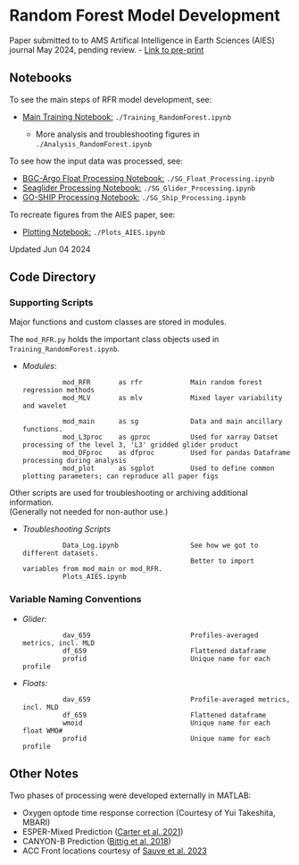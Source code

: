 # Random Forest Model Development

Paper submitted to to AMS Artifical Intelligence in Earth Sciences (AIES) journal May 2024, pending review. - [Link to pre-print](https://doi.org/10.22541/essoar.171707849.91867565/v1)


## Notebooks

To see the main steps of RFR model development, see:

- [Main Training Notebook:](./Training_RandomForest.ipynb) `./Training_RandomForest.ipynb`

    - More analysis and troubleshooting figures in `./Analysis_RandomForest.ipynb`


To see how the input data was processed, see:

- [BGC-Argo Float Processing Notebook:](./SG_Float_Processing.ipynb) `./SG_Float_Processing.ipynb`
- [Seaglider Processing Notebook:](./SG_Glider_Processing.ipynb) `./SG_Glider_Processing.ipynb`
- [GO-SHIP Processing Notebook:](./SG_Ship_Processing.ipynb) `./SG_Ship_Processing.ipynb`


To recreate figures from the AIES paper, see:

- [Plotting Notebook:](./Plots_AIES.ipynb) `./Plots_AIES.ipynb`


Updated Jun 04 2024

## Code Directory


### Supporting Scripts

Major functions and custom classes are stored in modules. 

The `mod_RFR.py` holds the important class objects used in `Training_RandomForest.ipynb`. 


- *Modules*: 

                mod_RFR       as rfr            Main random forest regression methods
                mod_MLV       as mlv            Mixed layer variability and wavelet
                
                mod_main      as sg             Data and main ancillary functions.
                mod_L3proc    as gproc          Used for xarray Datset processing of the level 3, 'L3' gridded glider product
                mod_DFproc    as dfproc         Used for pandas Dataframe processing during analysis
                mod_plot      as sgplot         Used to define common plotting parameters; can reproduce all paper figs



Other scripts are used for troubleshooting or archiving additional information. \
(Generally not needed for non-author use.)

- *Troubleshooting Scripts*

				
				Data_Log.ipynb 					See how we got to different datasets. 
												Better to import variables from mod_main or mod_RFR. 
				Plots_AIES.ipynb 



### Variable Naming Conventions

- *Glider:*    

                dav_659                         Profiles-averaged metrics, incl. MLD
                df_659                          Flattened dataframe
                profid                          Unique name for each profile

- *Floats:*    

                dav_659                         Profile-averaged metrics, incl. MLD
                df_659                          Flattened dataframe
                wmoid                           Unique name for each float WMO#
                profid                          Unique name for each profile


## Other Notes

Two phases of processing were developed externally in MATLAB: 

- Oxygen optode time response correction (Courtesy of Yui Takeshita, MBARI)
- ESPER-Mixed Prediction ([Carter et al. 2021](https://doi-org.offcampus.lib.washington.edu/10.1002/lom3.10461))
- CANYON-B Prediction ([Bittig et al. 2018](https://doi.org/10.3389/fmars.2018.00328))
- ACC Front locations courtesy of [Sauve et al. 2023](https://doi.org/10.1029/2023JC019815)